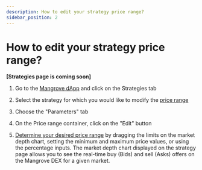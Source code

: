 ```yaml
---
description: How to edit your strategy price range?
sidebar_position: 2
---
```



# How to edit your strategy price range?

**[Strategies page is coming soon]**

1. Go to the [Mangrove dApp](https://app.mangrove.exchange/) and click on the Strategies tab

2. Select the strategy for which you would like to modify the [price range](../../../kandel/how-does-kandel-work/step-by-step-visual-explanation.md#price-distribution)

3. Choose the "Parameters" tab

4. On the Price range container, click on the "Edit" button

5. [Determine your desired price range](../../../kandel/how-does-kandel-work/parameters.md) by dragging the limits on the market depth chart, setting the minimum and maximum price values, or using the percentage inputs. The market depth chart displayed on the strategy page allows you to see the real-time buy (Bids) and sell (Asks) offers on the Mangrove DEX for a given market.